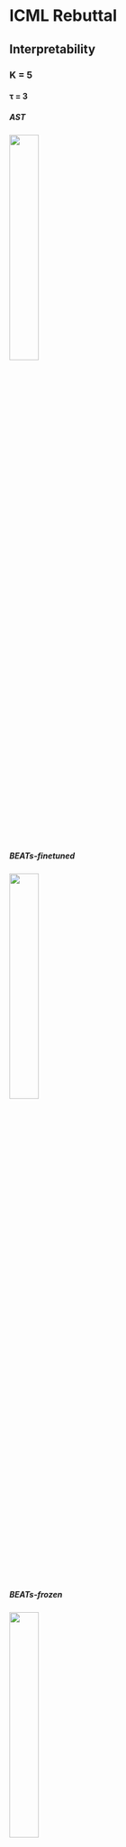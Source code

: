 # ICML Rebuttal
## Interpretability
### K = 5

#### τ = 3
<p float="left">
	<h5>AST</h5>
	<img src="https://github.com/YuXiangLin1234/ICML-rebuttal/blob/main/interpretability/top-5_activated/interpretability-3.0-ast-esc50.jpg" width="32%">
	<h5>BEATs-finetuned</h5>
	<img src="https://github.com/YuXiangLin1234/ICML-rebuttal/blob/main/interpretability/top-5_activated/interpretability-3.0-beats-esc50-unfreeze.jpg" width="32%">
	<h5>BEATs-frozen</h5>
	<img src="https://github.com/YuXiangLin1234/ICML-rebuttal/blob/main/interpretability/top-5_activated/interpretability-3.0-beats-esc50.jpg" width="32%">
</p>

#### τ = 4
<p float="left">
	<div>
	<h5>AST</h5>
	<img src="https://github.com/YuXiangLin1234/ICML-rebuttal/blob/main/interpretability/top-5_activated/interpretability-4.0-ast-esc50.jpg" width="32%">
	</div>
	<div>
	<h5>BEATs-finetuned</h5>
	<img src="https://github.com/YuXiangLin1234/ICML-rebuttal/blob/main/interpretability/top-5_activated/interpretability-4.0-beats-esc50-unfreeze.jpg" width="32%">
	</div>
	<div>
	<h5>BEATs-frozen</h5>
	<img src="https://github.com/YuXiangLin1234/ICML-rebuttal/blob/main/interpretability/top-5_activated/interpretability-4.0-beats-esc50.jpg" width="32%">
	</div>
</p>

#### τ = 5
<p float="left">

<h5>AST</h5>
<img src="https://github.com/YuXiangLin1234/ICML-rebuttal/blob/main/interpretability/top-5_activated/interpretability-5.0-ast-esc50.jpg" width="32%">

<h5>BEATs-finetuned</h5>
<img src="https://github.com/YuXiangLin1234/ICML-rebuttal/blob/main/interpretability/top-5_activated/interpretability-5.0-beats-esc50-unfreeze.jpg" width="32%">

<h5>BEATs-frozen</h5>
<img src="https://github.com/YuXiangLin1234/ICML-rebuttal/blob/main/interpretability/top-5_activated/interpretability-5.0-beats-esc50.jpg" width="32%">
</p>

### K = 10 
#### τ = 6
<p float="left">

<h5>AST</h5>
<img src="https://github.com/YuXiangLin1234/ICML-rebuttal/blob/main/interpretability/top-10_activated/interpretability-6.0-ast-esc50.jpg" width="32%">

<h5>BEATs-finetuned</h5>
<img src="https://github.com/YuXiangLin1234/ICML-rebuttal/blob/main/interpretability/top-10_activated/interpretability-6.0-beats-esc50-unfreeze.jpg" width="32%">

<h5>BEATs-frozen</h5>
<img src="https://github.com/YuXiangLin1234/ICML-rebuttal/blob/main/interpretability/top-10_activated/interpretability-6.0-beats-esc50.jpg" width="32%">
</p>

#### τ = 8
<p float="left">

<h5>AST</h5>
<img src="https://github.com/YuXiangLin1234/ICML-rebuttal/blob/main/interpretability/top-10_activated/interpretability-8.0-ast-esc50.jpg" width="32%">

<h5>BEATs-finetuned</h5>
<img src="https://github.com/YuXiangLin1234/ICML-rebuttal/blob/main/interpretability/top-10_activated/interpretability-8.0-beats-esc50-unfreeze.jpg" width="32%">

<h5>BEATs-frozen</h5>
<img src="https://github.com/YuXiangLin1234/ICML-rebuttal/blob/main/interpretability/top-10_activated/interpretability-8.0-beats-esc50.jpg" width="32%">
</p>

#### τ = 10
<p float="left">

<h5>AST</h5>
<img src="https://github.com/YuXiangLin1234/ICML-rebuttal/blob/main/interpretability/top-10_activated/interpretability-10.0-ast-esc50.jpg" width="32%">

<h5>BEATs-finetuned</h5>
<img src="https://github.com/YuXiangLin1234/ICML-rebuttal/blob/main/interpretability/top-10_activated/interpretability-10.0-beats-esc50-unfreeze.jpg" width="32%">

<h5>BEATs-frozen</h5>
<img src="https://github.com/YuXiangLin1234/ICML-rebuttal/blob/main/interpretability/top-10_activated/interpretability-10.0-beats-esc50.jpg" width="32%">
</p>

### K = 20
#### τ = 12
<p float="left">

<h5>AST</h5>
<img src="https://github.com/YuXiangLin1234/ICML-rebuttal/blob/main/interpretability/top-20_activated/interpretability-12.0-ast-esc50.jpg" width="32%">

<h5>BEATs-finetuned</h5>
<img src="https://github.com/YuXiangLin1234/ICML-rebuttal/blob/main/interpretability/top-20_activated/interpretability-12.0-beats-esc50-unfreeze.jpg" width="32%">

<h5>BEATs-frozen</h5>
<img src="https://github.com/YuXiangLin1234/ICML-rebuttal/blob/main/interpretability/top-20_activated/interpretability-12.0-beats-esc50.jpg" width="32%">
</p>

#### τ = 16
<p float="left">

<h5>AST</h5>
<img src="https://github.com/YuXiangLin1234/ICML-rebuttal/blob/main/interpretability/top-20_activated/interpretability-16.0-ast-esc50.jpg" width="32%">

<h5>BEATs-finetuned</h5>
<img src="https://github.com/YuXiangLin1234/ICML-rebuttal/blob/main/interpretability/top-20_activated/interpretability-16.0-beats-esc50-unfreeze.jpg" width="32%">

<h5>BEATs-frozen</h5>
<img src="https://github.com/YuXiangLin1234/ICML-rebuttal/blob/main/interpretability/top-20_activated/interpretability-16.0-beats-esc50.jpg" width="32%">
</p>

#### τ = 20
<p float="left">

<h5>AST</h5>
<img src="https://github.com/YuXiangLin1234/ICML-rebuttal/blob/main/interpretability/top-20_activated/interpretability-20.0-ast-esc50.jpg" width="32%">

<h5>BEATs-finetuned</h5>
<img src="https://github.com/YuXiangLin1234/ICML-rebuttal/blob/main/interpretability/top-20_activated/interpretability-20.0-beats-esc50-unfreeze.jpg" width="32%">

<h5>BEATs-frozen</h5>
<img src="https://github.com/YuXiangLin1234/ICML-rebuttal/blob/main/interpretability/top-20_activated/interpretability-20.0-beats-esc50.jpg" width="32%">
</p>